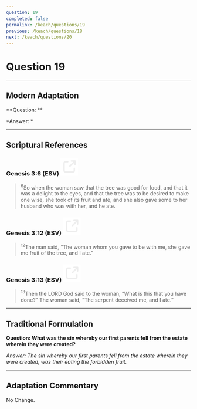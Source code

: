 ```yaml
---
question: 19
completed: false
permalink: /keach/questions/19
previous: /keach/questions/18
next: /keach/questions/20
---
```

# Question 19

---
## Modern Adaptation
**Question: **

*Answer: *

---
## Scriptural References
### Genesis 3:6 (ESV) <a href="https://biblegateway.com/passage/?search=Genesis+3%3A6&version=ESV"><img src="/assets/svg/link.svg"/></a>
> <sup>6</sup>So when the woman saw that the tree was good for food, and that it was a delight to the eyes, and that the tree was to be desired to make one wise, she took of its fruit and ate, and she also gave some to her husband who was with her, and he ate.

### Genesis 3:12 (ESV) <a href="https://biblegateway.com/passage/?search=Genesis+3%3A12&version=ESV"><img src="/assets/svg/link.svg"/></a>
> <sup>12</sup>The man said, “The woman whom you gave to be with me, she gave me fruit of the tree, and I ate.”

### Genesis 3:13 (ESV) <a href="https://biblegateway.com/passage/?search=Genesis+3%3A13&version=ESV"><img src="/assets/svg/link.svg"/></a>
> <sup>13</sup>Then the LORD God said to the woman, “What is this that you have done?” The woman said, “The serpent deceived me, and I ate.”


---
## Traditional Formulation
**Question: What was the sin whereby our first parents fell from the estate wherein they were created?**

*Answer: The sin whereby our first parents fell from the estate wherein they were created, was their eating the forbidden fruit.*

---
## Adaptation Commentary
No Change.